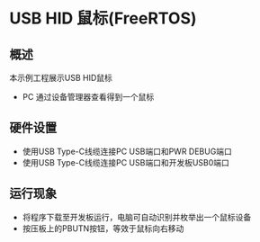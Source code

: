 # USB HID 鼠标(FreeRTOS)

## 概述

本示例工程展示USB HID鼠标

- PC 通过设备管理器查看得到一个鼠标

## 硬件设置

- 使用USB Type-C线缆连接PC USB端口和PWR DEBUG端口
- 使用USB Type-C线缆连接PC USB端口和开发板USB0端口

## 运行现象

- 将程序下载至开发板运行，电脑可自动识别并枚举出一个鼠标设备
- 按压板上的PBUTN按钮，等效于鼠标向右移动

